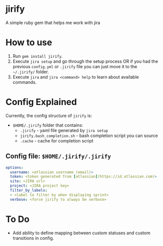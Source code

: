 # jirify
A simple ruby gem that helps me work with jira

# How to use
1. Run `gem install jirify`.
1. Execute `jira setup` and go through the setup process OR if you had the previous `config.yml` or `.jirify` file you can just move it to the `~/.jirify/` folder.
1. Execute `jira` and `jira <command> help` to learn about available commands.

# Config Explained
Currently, the config structure of `jirify` is:
- `$HOME/.jirify` folder that contains:
  - `.jirify` - yaml file generated by `jira setup`
  - `jirify.bash_completion.sh` - bash completion script you can source
  - `.cache` - cache for completion script

## Config file: `$HOME/.jirify/.jirify`
```yaml
options:
  username: <atlassian username (email)>
  token: <token generated from [atlassian](https://id.atlassian.com)>
  site: <JIRA url>
  project: <JIRA project key>
  filter_by_labels:
  - <label to filter by when displaying sprint>
  verbose: <force jirify to always be verbose>
```

# To Do
- Add ability to define mapping between custom statuses and custom transitions in config.
